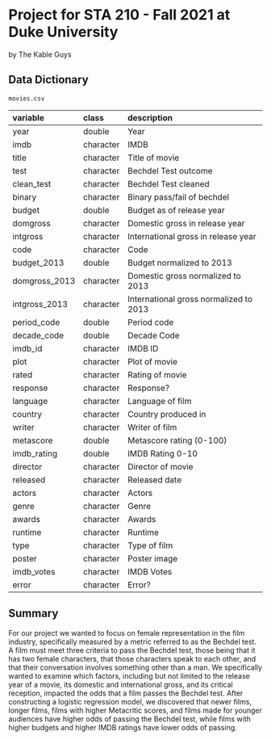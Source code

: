 Project for STA 210 - Fall 2021 at Duke University
================
by The Kable Guys


## Data Dictionary

`movies.csv`

|variable      |class     |description |
|:-------------|:---------|:-----------|
|year          |double    | Year |
|imdb          |character | IMDB|
|title         |character |Title of movie |
|test          |character | Bechdel Test outcome|
|clean_test    |character | Bechdel Test cleaned |
|binary        |character | Binary pass/fail of bechdel |
|budget        |double    | Budget as of release year |
|domgross      |character | Domestic gross in release year |
|intgross      |character | International gross in release year |
|code          |character | Code |
|budget_2013   |double    | Budget normalized to 2013 |
|domgross_2013 |character | Domestic gross  normalized to 2013 |
|intgross_2013 |character | International gross normalized to 2013 |
|period_code   |double    | Period code |
|decade_code   |double    | Decade Code |
|imdb_id       |character | IMDB ID |
|plot          |character | Plot of movie |
|rated         |character | Rating of movie |
|response      |character | Response? |
|language      |character | Language of film |
|country       |character | Country produced in |
|writer        |character | Writer of film |
|metascore     |double    | Metascore rating (0-100) |
|imdb_rating   |double    | IMDB Rating 0-10|
|director      |character | Director of movie |
|released      |character | Released date |
|actors        |character | Actors |
|genre         |character | Genre |
|awards        |character | Awards |
|runtime       |character | Runtime |
|type          |character | Type of film |
|poster        |character | Poster image |
|imdb_votes    |character | IMDB Votes |
|error         |character | Error? |


## Summary 

For our project we wanted to focus on female representation in the film industry, specifically measured by a metric referred to as the Bechdel test. A film must meet three criteria to pass the Bechdel test, those being that it has two female characters, that those characters speak to each other, and that their conversation involves something other than a man. We specifically wanted to examine which factors, including but not limited to the release year of a movie, its domestic and international gross, and its critical reception, impacted the odds that a film passes the Bechdel test. After constructing a logistic regression model, we discovered that newer films, longer films, films with higher Metacritic scores, and films made for younger audiences have higher odds of passing the Bechdel test, while films with higher budgets and higher IMDB ratings have lower odds of passing.
